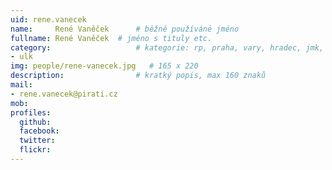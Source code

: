 ```yaml
---
uid: rene.vanecek
name:     René Vaněček  	# běžně používáné jméno
fullname: René Vaněček	# jméno s tituly etc.
category:                 	# kategorie: rp, praha, vary, hradec, jmk, senat
- ulk
img: people/rene-vanecek.jpg   # 165 x 220
description:            	# kratký popis, max 160 znaků
mail:
- rene.vanecek@pirati.cz
mob:						  
profiles:
  github:                 
  facebook: 		  
  twitter: 		  
  flickr:     		
---
```

